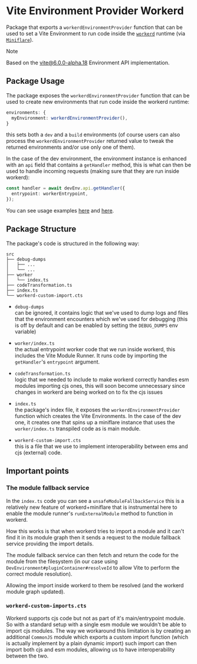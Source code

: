 # Vite Environment Provider Workerd

Package that exports a `workerdEnvironmentProvider` function that can be used to set a Vite Environment to run code inside the [`workerd`](https://github.com/cloudflare/workerd) runtime (via [`Miniflare`](https://github.com/cloudflare/workers-sdk/tree/main/packages/miniflare)).

> [!NOTE]
> Based on the [vite@6.0.0-alpha.18](https://www.npmjs.com/package/vite/v/6.0.0-alpha.18) Environment API implementation.

## Package Usage

The package exposes the `workerdEnvironmentProvider` function that can be used to create new environments that run code inside the workerd runtime:

```ts
environments: {
  myEnvironment: workerdEnvironmentProvider(),
}
```

this sets both a `dev` and a `build` environments (of course users can also process the `workerdEnvironmentProvider` returned value to tweak the returned environments and/or use only one of them).

In the case of the dev environment, the environment instance is enhanced with an `api` field that contains a `getHandler` method, this is what can then be used to handle incoming requests (making sure that they are run inside workerd):

```ts
const handler = await devEnv.api.getHandler({
  entrypoint: workerEntrypoint,
});
```

You can see usage examples [here](../../examples/dummy-framework/frameworkPlugin.ts) and [here](https://github.com/dario-piotrowicz/remix/blob/2.9.1-vite-env-4/packages/remix-dev/vite/plugin.ts).

## Package Structure

The package's code is structured in the following way:

```
src
├── debug-dumps
│   ├── ...
│   └── ...
├── worker
│   └── index.ts
├── codeTransformation.ts
├── index.ts
└── workerd-custom-import.cts
```

- `debug-dumps`\
  can be ignored, it contains logic that we've used to dump logs and files that the
  environment encounters which we've used for debugging (this is off by default and can be enabled by setting the `DEBUG_DUMPS` env variable)

- `worker/index.ts`\
  the actual entrypoint worker code that we run inside workerd, this includes the Vite Module Runner. It runs code by importing the `getHandler`'s `entrypoint` argument.

- `codeTransformation.ts`\
  logic that we needed to include to make workerd correctly handles esm modules importing cjs ones, this will soon become unnecessary since changes in workerd are being worked on to fix the cjs issues

- `index.ts`\
  the package's index file, it exposes the `workerdEnvironmentProvider` function which creates the Vite Environments. In the case of the dev one, it creates one that spins up a miniflare instance that uses the `worker/index.ts` transpiled code as is main module.

- `workerd-custom-import.cts`\
  this is a file that we use to implement interoperability between ems and cjs (external) code.

## Important points

### The module fallback service

In the `index.ts` code you can see a `unsafeModuleFallbackService` this is a relatively new feature of workerd+miniflare that is instrumental here to enable the module runner's `runExternalModule` method to function in workerd.

How this works is that when workerd tries to import a module and it can't find it in its module graph then it sends a request to the module fallback service providing the import details.

The module fallback service can then fetch and return the code for the module from the filesystem (in our case using `DevEnvironment#pluginContainer#resolveId` to allow Vite to perform the correct module resolution).

Allowing the import inside workerd to them be resolved (and the workerd module graph updated).

### `workerd-custom-imports.cts`

Workerd supports cjs code but not as part of it's main/entrypoint module. So with a standard setup with a single esm module we wouldn't be able to import cjs modules. The way we workaround this limitation is by creating an additional `CommonJS` module which exports a custom import function (which is actually implement by a plain dynamic import) such import can then import both cjs and esm modules, allowing us to have interoperability between the two.
